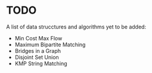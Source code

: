 # TODO

A list of data strucctures and algorithms yet to be added:

- Min Cost Max Flow
- Maximum Bipartite Matching
- Bridges in a Graph
- Disjoint Set Union
- KMP String Matching 
